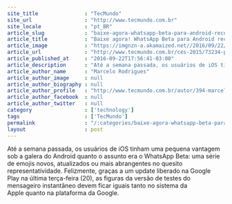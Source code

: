 ```yaml
---
site_title               : "TecMundo"
site_url                 : "http://www.tecmundo.com.br"
site_locale              : "pt_BR"
article_slug             : "baixe-agora-whatsapp-beta-para-android-recebe-pacote-de-emojis-do-ios-10"
article_title            : "Baixe agora! WhatsApp Beta para Android recebe pacote de emojis do iOS 10"
article_image            : "https://imgnzn-a.akamaized.net//2016/09/22/22175628808159-t1200x480.jpg"
article_url              : "http://www.tecmundo.com.br/ces-2015/73234-principais-lancamentos-tecnologias-tendencias-ces-2015.htm"
article_published_at     : "2016-09-22T17:56:41-03:00"
article_description      : "Até a semana passada, os usuários de iOS tinham uma pequena vantagem sob a galera do Android quanto o assunto era o WhatsApp Beta: uma série de emojis novos, atualizados ou mais abrangentes no quesito representatividade. Felizmente, graças a um update liberado na Google Play na última terça-feira (20), as figuras da versão de testes do mensageiro instantâneo devem ficar iguais tanto no sistema da Apple quanto na plataforma da Google."
article_author_name      : "Marcelo Rodrigues"
article_author_image     : null
article_author_biography : null
article_author_profile   : "http://www.tecmundo.com.br/autor/394-marcelo-rodrigues/"
article_author_facebook  : null
article_author_twitter   : null
category                 : ['technology']
tags                     : ['TecMundo']
permalink                : "/:categories/baixe-agora-whatsapp-beta-para-android-recebe-pacote-de-emojis-do-ios-10/"
layout                   : post
---
```


Até a semana passada, os usuários de iOS tinham uma pequena vantagem sob a galera do Android quanto o assunto era o WhatsApp Beta: uma série de emojis novos, atualizados ou mais abrangentes no quesito representatividade. Felizmente, graças a um update liberado na Google Play na última terça-feira (20), as figuras da versão de testes do mensageiro instantâneo devem ficar iguais tanto no sistema da Apple quanto na plataforma da Google.
